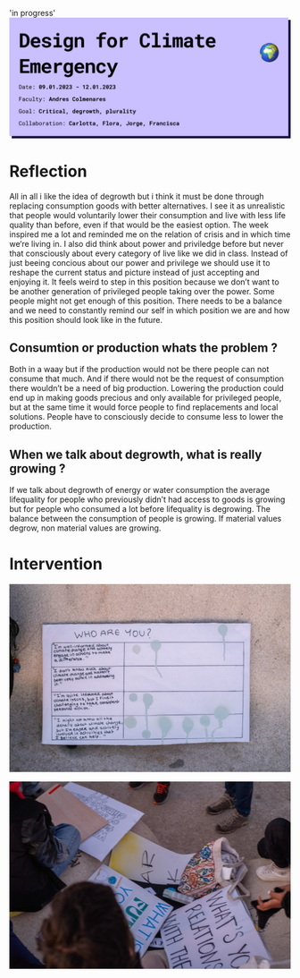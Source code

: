 'in progress'
![page header](../../images/Bearbeitet/DesignforClimateEmergencyCover.png)

# Reflection
All in all i like the idea of degrowth but i think it must be done through replacing consumption goods with better alternatives. I see it as unrealistic that people would voluntarily lower their consumption and live with less life quality than before, even if that would be the easiest option. The week inspired me a lot and reminded me on the relation of crisis and in which time we‘re living in. I also did think about power and priviledge before but never that consciously about every category of live like we did in class. Instead of just beeing concious about our power and privilege we should use it to reshape the current status and picture instead of just accepting and enjoying it. It feels weird to step in this position because we don’t want to be another generation of privileged people taking over the power. Some people might not get enough of this position. There needs to be a balance and we need to constantly remind our self in which position we are and how this position should look like in the future.

## Consumtion or production whats the problem ? 
Both in a waay but if the production would not be there people can not consume that much. And if there would not be the request of consumption there wouldn’t be a need of big production. Lowering the production could end up in making goods precious and only available for privileged people, but at the same time it would force people to find replacements and local solutions. People have to consciously decide to consume less to lower the production.

## When we talk about degrowth, what is really growing ? 
If we talk about degrowth of energy or water consumption the average lifequality for people who previously didn’t had access to goods is growing but for people who consumed a lot before lifequality is degrowing. The balance between the consumption of people is growing. If material values degrow, non material values are growing. 

# Intervention
![page header](../images/DesignForClimatEmergency/DSCF9449.jpg)

![page header](../images/DesignForClimatEmergency/DSCF9454.jpg)